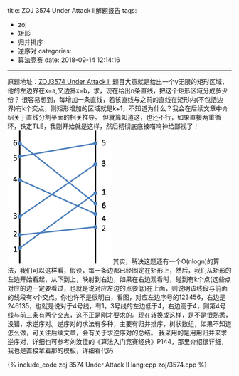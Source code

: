 title: ZOJ 3574 Under Attack II解题报告
tags:
 - zoj
 - 矩形
 - 归并排序
 - 逆序对
categories:
 - 算法竞赛
date: 2018-09-14 12:14:16
---
原题地址：[ZOJ3574 Under Attack II](http://acm.zju.edu.cn/onlinejudge/showProblem.do?problemId=4596)
题目大意就是给出一个y无限的矩形区域，他的左边界在x=a,又边界x=b，求，现在给出n条直线，把这个矩形区域分成多少份？
很容易想到，每增加一条直线，若该直线与之前的直线在矩形内(不包括边界)有k个交点，则矩形增加的区域就是k+1，不知道为什么？我会在后续文章中介绍关于直线分割平面的相关推导。
但就算知道这，也还不行，如果直接两重循环，铁定TLE，我刚开始就是这样，然后彻彻底底被喵呜神给鄙视了！
![](/assets/image/zoj/3574.png)
其实，解决这题还有一个O(nlogn)的算法，我们可以这样看，假设，每一条边都已经固定在矩形上，然后，我们从矩形的左边开始看起，从下到上，映射到右边，如果在右边观看时，碰到有k个点(这些点对应的边一定要看过，也就是说对应左边的点要低)在上面，则说明该线段与前面的线段有k个交点。你也许不是很明白，看图，对应左边序号的123456，右边是246135，也就是说对于4号线，有1，3号线的左边低于4，右边高于4，则第4号线与前三条有两个交点，这不正是刚才要求的。现在转换成这样，是不是很熟悉，没错，求逆序对。逆序对的求法有多种，主要有归并排序，树状数组，如果不知道怎么做，可关注后续文章，会有关于求逆序对的总结。
我采用的是用用归并来求逆序对，详细也可参考刘汝佳的《算法入门竞赛经典》P144，那里介绍很详细，我也是直接拿着那的模板，详细看代码
<!--more-->
{% include_code zoj 3574 Under Attack II lang:cpp zoj/3574.cpp %}
		